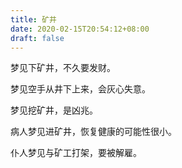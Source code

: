 ```yaml
---
title: 矿井
date: 2020-02-15T20:54:12+08:00
draft: false
---
```


梦见下矿井，不久要发财。

梦见空手从井下上来，会灰心失意。

梦见挖矿井，是凶兆。

病人梦见进矿井，恢复健康的可能性很小。

仆人梦见与矿工打架，要被解雇。